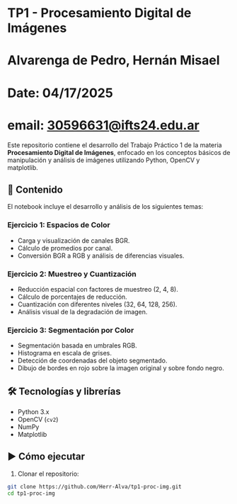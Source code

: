 # TP1 - Procesamiento Digital de Imágenes
# Alvarenga de Pedro, Hernán Misael
# Date: 04/17/2025
# email: 30596631@ifts24.edu.ar

Este repositorio contiene el desarrollo del Trabajo Práctico 1 de la materia **Procesamiento Digital de Imágenes**, enfocado en los conceptos básicos de manipulación y análisis de imágenes utilizando Python, OpenCV y matplotlib.

## 📄 Contenido

El notebook incluye el desarrollo y análisis de los siguientes temas:

### Ejercicio 1: Espacios de Color
- Carga y visualización de canales BGR.
- Cálculo de promedios por canal.
- Conversión BGR a RGB y análisis de diferencias visuales.

### Ejercicio 2: Muestreo y Cuantización
- Reducción espacial con factores de muestreo (2, 4, 8).
- Cálculo de porcentajes de reducción.
- Cuantización con diferentes niveles (32, 64, 128, 256).
- Análisis visual de la degradación de imagen.

### Ejercicio 3: Segmentación por Color
- Segmentación basada en umbrales RGB.
- Histograma en escala de grises.
- Detección de coordenadas del objeto segmentado.
- Dibujo de bordes en rojo sobre la imagen original y sobre fondo negro.

## 🛠️ Tecnologías y librerías

- Python 3.x
- OpenCV (`cv2`)
- NumPy
- Matplotlib

## ▶️ Cómo ejecutar

1. Clonar el repositorio:

```bash
git clone https://github.com/Herr-Alva/tp1-proc-img.git
cd tp1-proc-img
